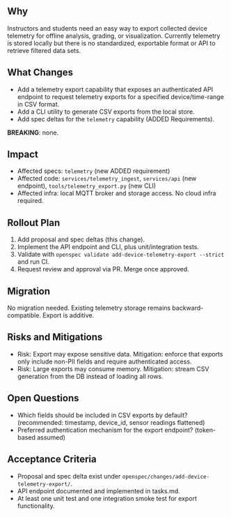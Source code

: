 ## Why

Instructors and students need an easy way to export collected device telemetry for offline analysis, grading, or visualization. Currently telemetry is stored locally but there is no standardized, exportable format or API to retrieve filtered data sets.

## What Changes

- Add a telemetry export capability that exposes an authenticated API endpoint to request telemetry exports for a specified device/time-range in CSV format.
- Add a CLI utility to generate CSV exports from the local store.
- Add spec deltas for the `telemetry` capability (ADDED Requirements).

**BREAKING**: none.

## Impact

- Affected specs: `telemetry` (new ADDED requirement)
- Affected code: `services/telemetry_ingest`, `services/api` (new endpoint), `tools/telemetry_export.py` (new CLI)
- Affected infra: local MQTT broker and storage access. No cloud infra required.

## Rollout Plan

1. Add proposal and spec deltas (this change).
2. Implement the API endpoint and CLI, plus unit/integration tests.
3. Validate with `openspec validate add-device-telemetry-export --strict` and run CI.
4. Request review and approval via PR. Merge once approved.

## Migration

No migration needed. Existing telemetry storage remains backward-compatible. Export is additive.

## Risks and Mitigations

- Risk: Export may expose sensitive data. Mitigation: enforce that exports only include non-PII fields and require authenticated access.
- Risk: Large exports may consume memory. Mitigation: stream CSV generation from the DB instead of loading all rows.

## Open Questions

- Which fields should be included in CSV exports by default? (recommended: timestamp, device_id, sensor readings flattened)
- Preferred authentication mechanism for the export endpoint? (token-based assumed)

## Acceptance Criteria

- Proposal and spec delta exist under `openspec/changes/add-device-telemetry-export/`.
- API endpoint documented and implemented in tasks.md.
- At least one unit test and one integration smoke test for export functionality.
